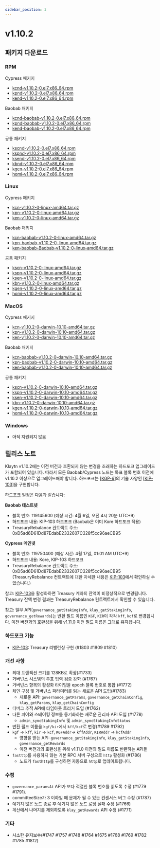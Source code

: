 ```yaml
---
sidebar_position: 3
---
```


# v1.10.2

## 패키지 다운로드

### RPM <a id="rpm"></a>

Cypress 패키지
- [kcnd-v1.10.2-0.el7.x86_64.rpm](https://packages.klaytn.net/klaytn/v1.10.2/kcnd-v1.10.2-0.el7.x86_64.rpm)
- [kpnd-v1.10.2-0.el7.x86_64.rpm](https://packages.klaytn.net/klaytn/v1.10.2/kpnd-v1.10.2-0.el7.x86_64.rpm)
- [kend-v1.10.2-0.el7.x86_64.rpm](https://packages.klaytn.net/klaytn/v1.10.2/kend-v1.10.2-0.el7.x86_64.rpm)

Baobab 패키지
- [kcnd-baobab-v1.10.2-0.el7.x86_64.rpm](https://packages.klaytn.net/klaytn/v1.10.2/kcnd-baobab-v1.10.2-0.el7.x86_64.rpm)
- [kpnd-baobab-v1.10.2-0.el7.x86_64.rpm](https://packages.klaytn.net/klaytn/v1.10.2/kpnd-baobab-v1.10.2-0.el7.x86_64.rpm)
- [kend-baobab-v1.10.2-0.el7.x86_64.rpm](https://packages.klaytn.net/klaytn/v1.10.2/kend-baobab-v1.10.2-0.el7.x86_64.rpm)

공통 패키지
- [kscnd-v1.10.2-0.el7.x86_64.rpm](https://packages.klaytn.net/klaytn/v1.10.2/kscnd-v1.10.2-0.el7.x86_64.rpm)
- [kspnd-v1.10.2-0.el7.x86_64.rpm](https://packages.klaytn.net/klaytn/v1.10.2/kspnd-v1.10.2-0.el7.x86_64.rpm)
- [ksend-v1.10.2-0.el7.x86_64.rpm](https://packages.klaytn.net/klaytn/v1.10.2/ksend-v1.10.2-0.el7.x86_64.rpm)
- [kbnd-v1.10.2-0.el7.x86_64.rpm](https://packages.klaytn.net/klaytn/v1.10.2/kbnd-v1.10.2-0.el7.x86_64.rpm)
- [kgen-v1.10.2-0.el7.x86_64.rpm](https://packages.klaytn.net/klaytn/v1.10.2/kgen-v1.10.2-0.el7.x86_64.rpm)
- [homi-v1.10.2-0.el7.x86_64.rpm](https://packages.klaytn.net/klaytn/v1.10.2/homi-v1.10.2-0.el7.x86_64.rpm)

### Linux <a id="linux"></a>

Cypress 패키지
- [kcn-v1.10.2-0-linux-amd64.tar.gz](https://packages.klaytn.net/klaytn/v1.10.2/kcn-v1.10.2-0-linux-amd64.tar.gz)
- [kpn-v1.10.2-0-linux-amd64.tar.gz](https://packages.klaytn.net/klaytn/v1.10.2/kpn-v1.10.2-0-linux-amd64.tar.gz)
- [ken-v1.10.2-0-linux-amd64.tar.gz](https://packages.klaytn.net/klaytn/v1.10.2/ken-v1.10.2-0-linux-amd64.tar.gz)

Baobab 패키지
- [kcn-baobab-v1.10.2-0-linux-amd64.tar.gz](https://packages.klaytn.net/klaytn/v1.10.2/kcn-baobab-v1.10.2-0-linux-amd64.tar.gz)
- [kpn-baobab-v1.10.2-0-linux-amd64.tar.gz](https://packages.klaytn.net/klaytn/v1.10.2/kpn-baobab-v1.10.2-0-linux-amd64.tar.gz)
- [ken-baobab-Baobab-v1.10.2-0-linux-amd64.tar.gz](https://packages.klaytn.net/klaytn/v1.10.2/ken-baobab-v1.10.2-0-linux-amd64.tar.gz)

공통 패키지
- [kscn-v1.10.2-0-linux-amd64.tar.gz](https://packages.klaytn.net/klaytn/v1.10.2/kscn-v1.10.2-0-linux-amd64.tar.gz)
- [kspn-v1.10.2-0-linux-amd64.tar.gz](https://packages.klaytn.net/klaytn/v1.10.2/kspn-v1.10.2-0-linux-amd64.tar.gz)
- [ksen-v1.10.2-0-linux-amd64.tar.gz](https://packages.klaytn.net/klaytn/v1.10.2/ksen-v1.10.2-0-linux-amd64.tar.gz)
- [kbn-v1.10.2-0-linux-amd64.tar.gz](https://packages.klaytn.net/klaytn/v1.10.2/kbn-v1.10.2-0-linux-amd64.tar.gz)
- [kgen-v1.10.2-0-linux-amd64.tar.gz](https://packages.klaytn.net/klaytn/v1.10.2/kgen-v1.10.2-0-linux-amd64.tar.gz)
- [homi-v1.10.2-0-linux-amd64.tar.gz](https://packages.klaytn.net/klaytn/v1.10.2/homi-v1.10.2-0-linux-amd64.tar.gz)


### MacOS <a id="macos"></a>

Cypress 패키지
- [kcn-v1.10.2-0-darwin-10.10-amd64.tar.gz](https://packages.klaytn.net/klaytn/v1.10.2/kcn-v1.10.2-0-darwin-10.10-amd64.tar.gz)
- [kpn-v1.10.2-0-darwin-10.10-amd64.tar.gz](https://packages.klaytn.net/klaytn/v1.10.2/kpn-v1.10.2-0-darwin-10.10-amd64.tar.gz)
- [ken-v1.10.2-0-darwin-10.10-amd64.tar.gz](https://packages.klaytn.net/klaytn/v1.10.2/ken-v1.10.2-0-darwin-10.10-amd64.tar.gz)

Baobab 패키지
- [kcn-baobab-v1.10.2-0-darwin-10.10-amd64.tar.gz](https://packages.klaytn.net/klaytn/v1.10.2/kcn-baobab-v1.10.2-0-darwin-10.10-amd64.tar.gz)
- [kpn-baobab-v1.10.2-0-darwin-10.10-amd64.tar.gz](https://packages.klaytn.net/klaytn/v1.10.2/kpn-baobab-v1.10.2-0-darwin-10.10-amd64.tar.gz)
- [ken-baobab-v1.10.2-0-darwin-10.10-amd64.tar.gz](https://packages.klaytn.net/klaytn/v1.10.2/ken-baobab-v1.10.2-0-darwin-10.10-amd64.tar.gz)

공통 패키지
- [kscn-v1.10.2-0-darwin-10.10-amd64.tar.gz](https://packages.klaytn.net/klaytn/v1.10.2/kscn-v1.10.2-0-darwin-10.10-amd64.tar.gz)
- [kspn-v1.10.2-0-darwin-10.10-amd64.tar.gz](https://packages.klaytn.net/klaytn/v1.10.2/kspn-v1.10.2-0-darwin-10.10-amd64.tar.gz)
- [ksen-v1.10.2-0-darwin-10.10-amd64.tar.gz](https://packages.klaytn.net/klaytn/v1.10.2/ksen-v1.10.2-0-darwin-10.10-amd64.tar.gz)
- [kbn-v1.10.2-0-darwin-10.10-amd64.tar.gz](https://packages.klaytn.net/klaytn/v1.10.2/kbn-v1.10.2-0-darwin-10.10-amd64.tar.gz)
- [kgen-v1.10.2-0-darwin-10.10-amd64.tar.gz](https://packages.klaytn.net/klaytn/v1.10.2/kgen-v1.10.2-0-darwin-10.10-amd64.tar.gz)
- [homi-v1.10.2-0-darwin-10.10-amd64.tar.gz](https://packages.klaytn.net/klaytn/v1.10.2/homi-v1.10.2-0-darwin-10.10-amd64.tar.gz)

### Windows <a id="windows"></a>

- 아직 지원되지 않음


## 릴리스 노트

Klaytn v1.10.2에는 이전 버전과 호환되지 않는 변경을 초래하는 하드포크 업그레이드가 포함되어 있습니다. 따라서 모든 Baobab/Cypress 노드는 목표 블록 번호 이전에 v1.10.2 이상으로 업그레이드해야 합니다. 하드포크는 [[KGP-6](https://govforum.klaytn.foundation/t/kgp-6-proposal-to-establish-a-sustainable-and-verifiable-klay-token-economy/157)]의 기술 사양인 [[KIP-103](https://govforum.klaytn.foundation/t/kgp-6-proposal-to-establish-a-sustainable-and-verifiable-klay-token-economy/157)]을 구현합니다.

하드포크 일정은 다음과 같습니다:

**Baobab 테스트넷**
- 블록 번호: 119145600 (예상 시간: 4월 6일, 오전 4시 20분 UTC+9)
- 하드포크 내용: KIP-103 하드포크 (Baobab은 이미 Kore 하드포크 적용)
- TreasuryRebalance 컨트랙트 주소: 0xD5ad6D61Dd87EdabE2332607C328f5cc96aeCB95

**Cypress 메인넷**
- 블록 번호: 119750400 (예상 시간: 4월 17일, 01:01 AM UTC+9)
- 하드포크 내용: Kore, KIP-103 하드포크
- TreasuryRebalance 컨트랙트 주소: 0xD5ad6D61Dd87EdabE2332607C328f5cc96aeCB95
(TreasuryRebalance 컨트랙트에 대한 자세한 내용은 [KIP-103](https://govforum.klaytn.foundation/t/kgp-6-proposal-to-establish-a-sustainable-and-verifiable-klay-token-economy/157)에서 확인하실 수 있습니다.)

참고: [KIP-103](https://github.com/klaytn/kips/pull/104)을 활성화하면 Treasury 계좌의 잔액이 비정상적으로 변경됩니다. Treasury 잔액 변경 결과는 TreasuryRebalance 컨트랙트에서 확인할 수 있습니다.

참고: 일부 API(`governance_getStakingInfo`, `klay_getStakingInfo`, `governance_getRewards`)는 반환 필드 이름인 `KGF`, `KIR`이 각각 `kff`, `kcf`로 변경됩니다. 이전 버전과의 호환성을 위해 v1.11.0 이전 필드 이름은 그대로 유지됩니다.


### 하드포크 기능
- [KIP-103](https://govforum.klaytn.foundation/t/kgp-6-proposal-to-establish-a-sustainable-and-verifiable-klay-token-economy/157): Treasury 리밸런싱 구현 (#1803 #1809 #1810)
 

### 개선 사항
- 최대 트랜잭션 크기를 128KB로 확장(#1733)
- 거버넌스 시스템의 투표 입력 검증 강화 (#1767)
- 거버넌스 항목의 활성화 타이밍을 epoch 블록 번호로 통합 (#1772)
- 체인 구성 및 거버넌스 파라미터를 읽는 새로운 API 도입(#1783)
	- 새로운 API: `governance_getParams`, `governance_getChainConfig`, `klay_getParams`, `klay_getChainConfig`
- 디버그 추적 API에 타임아웃 트리거 도입 (#1762)
- 다른 피어와 스테이킹 정보를 동기화하는 새로운 관리자 API 도입 (#1778)
	- `admin_syncStakingInfo` 및 `admin_syncStakingInfoStatus`
- 반환 필드 이름을 `kgf/kir`에서 `kff/kcf`로 변경(#1789 #1792)
- `kgf` -> `kff`, `kir` -> `kcf`, `KGFAddr`-> `kffAddr`, `KIRAddr` -> `kcfAddr`
	- 영향을 받는 API: `governance_getStakingInfo`, `klay_getStakingInfo`, `governance_getRewards`
	- 이전 버전과의 호환성을 위해 v1.11.0 이전의 필드 이름도 반환하는 API들
- `fastttp`를 사용하지 않는 기본 RPC 서버 구성으로 `http` 활성화 (#1786)
	- 노드가 `fasthttp`를 구성하면 자동으로 `http`로 업데이트됩니다.


### 수정
- `governance_paramsAt` API가 보다 적절한 블록 번호를 읽도록 수정 (#1779 #1791).
- committeeSize가 3 이하일 때 문제가 될 수 있는 컨센서스 버그 수정 (#1787)
- 예기치 않은 노드 종료 후 예기치 않은 노드 로딩 실패 수정 (#1766)
- 계산에서 나머지를 제외하도록 `klay_getRewards` API 수정 (#1771)


### 기타
- 사소한 유지보수(#1747 #1757 #1748 #1764 #1675 #1768 #1769 #1782 #1785 #1812)
